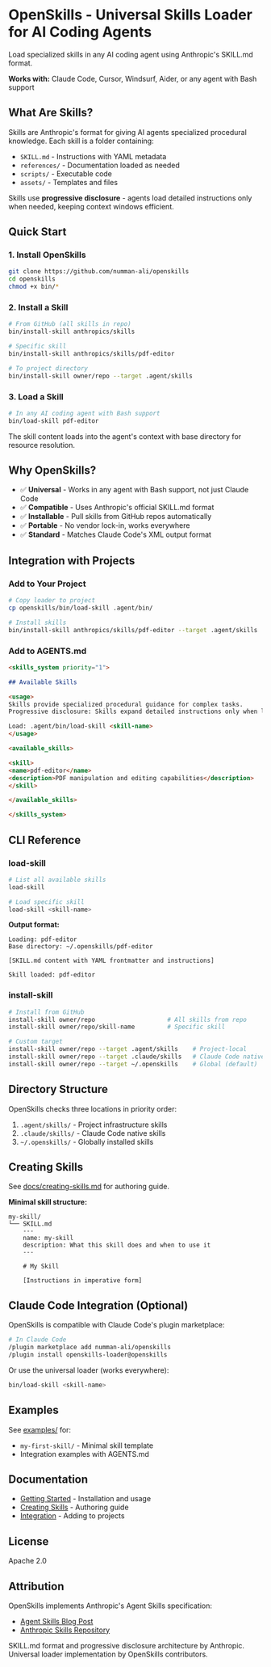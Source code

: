 # OpenSkills - Universal Skills Loader for AI Coding Agents

Load specialized skills in any AI coding agent using Anthropic's SKILL.md format.

**Works with:** Claude Code, Cursor, Windsurf, Aider, or any agent with Bash support

## What Are Skills?

Skills are Anthropic's format for giving AI agents specialized procedural knowledge. Each skill is a folder containing:

- `SKILL.md` - Instructions with YAML metadata
- `references/` - Documentation loaded as needed
- `scripts/` - Executable code
- `assets/` - Templates and files

Skills use **progressive disclosure** - agents load detailed instructions only when needed, keeping context windows efficient.

## Quick Start

### 1. Install OpenSkills

```bash
git clone https://github.com/numman-ali/openskills
cd openskills
chmod +x bin/*
```

### 2. Install a Skill

```bash
# From GitHub (all skills in repo)
bin/install-skill anthropics/skills

# Specific skill
bin/install-skill anthropics/skills/pdf-editor

# To project directory
bin/install-skill owner/repo --target .agent/skills
```

### 3. Load a Skill

```bash
# In any AI coding agent with Bash support
bin/load-skill pdf-editor
```

The skill content loads into the agent's context with base directory for resource resolution.

## Why OpenSkills?

- ✅ **Universal** - Works in any agent with Bash support, not just Claude Code
- ✅ **Compatible** - Uses Anthropic's official SKILL.md format
- ✅ **Installable** - Pull skills from GitHub repos automatically
- ✅ **Portable** - No vendor lock-in, works everywhere
- ✅ **Standard** - Matches Claude Code's XML output format

## Integration with Projects

### Add to Your Project

```bash
# Copy loader to project
cp openskills/bin/load-skill .agent/bin/

# Install skills
bin/install-skill anthropics/skills/pdf-editor --target .agent/skills
```

### Add to AGENTS.md

```markdown
<skills_system priority="1">

## Available Skills

<usage>
Skills provide specialized procedural guidance for complex tasks.
Progressive disclosure: Skills expand detailed instructions only when loaded.

Load: .agent/bin/load-skill <skill-name>
</usage>

<available_skills>

<skill>
<name>pdf-editor</name>
<description>PDF manipulation and editing capabilities</description>
</skill>

</available_skills>

</skills_system>
```

## CLI Reference

### load-skill

```bash
# List all available skills
load-skill

# Load specific skill
load-skill <skill-name>
```

**Output format:**
```
Loading: pdf-editor
Base directory: ~/.openskills/pdf-editor

[SKILL.md content with YAML frontmatter and instructions]

Skill loaded: pdf-editor
```

### install-skill

```bash
# Install from GitHub
install-skill owner/repo                    # All skills from repo
install-skill owner/repo/skill-name         # Specific skill

# Custom target
install-skill owner/repo --target .agent/skills    # Project-local
install-skill owner/repo --target .claude/skills   # Claude Code native
install-skill owner/repo --target ~/.openskills    # Global (default)
```

## Directory Structure

OpenSkills checks three locations in priority order:

1. `.agent/skills/` - Project infrastructure skills
2. `.claude/skills/` - Claude Code native skills
3. `~/.openskills/` - Globally installed skills

## Creating Skills

See [docs/creating-skills.md](docs/creating-skills.md) for authoring guide.

**Minimal skill structure:**

```
my-skill/
└── SKILL.md
    ---
    name: my-skill
    description: What this skill does and when to use it
    ---

    # My Skill

    [Instructions in imperative form]
```

## Claude Code Integration (Optional)

OpenSkills is compatible with Claude Code's plugin marketplace:

```bash
# In Claude Code
/plugin marketplace add numman-ali/openskills
/plugin install openskills-loader@openskills
```

Or use the universal loader (works everywhere):

```bash
bin/load-skill <skill-name>
```

## Examples

See [examples/](examples/) for:
- `my-first-skill/` - Minimal skill template
- Integration examples with AGENTS.md

## Documentation

- [Getting Started](docs/getting-started.md) - Installation and usage
- [Creating Skills](docs/creating-skills.md) - Authoring guide
- [Integration](docs/integration.md) - Adding to projects

## License

Apache 2.0

## Attribution

OpenSkills implements Anthropic's Agent Skills specification:
- [Agent Skills Blog Post](https://www.anthropic.com/engineering/equipping-agents-for-the-real-world-with-agent-skills)
- [Anthropic Skills Repository](https://github.com/anthropics/skills)

SKILL.md format and progressive disclosure architecture by Anthropic.
Universal loader implementation by OpenSkills contributors.
